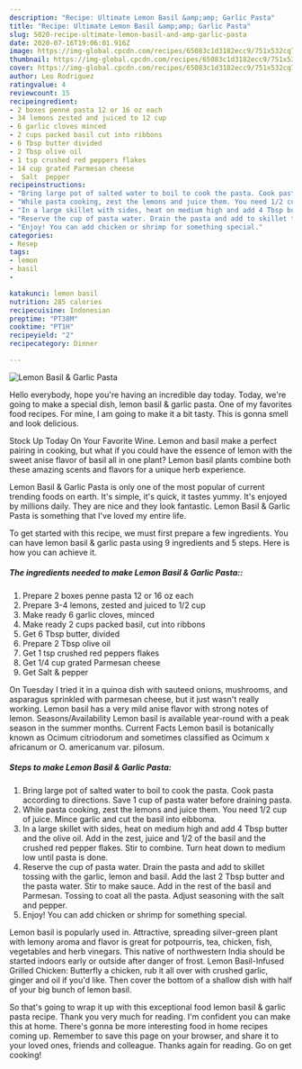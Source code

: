 ```yaml
---
description: "Recipe: Ultimate Lemon Basil &amp;amp; Garlic Pasta"
title: "Recipe: Ultimate Lemon Basil &amp;amp; Garlic Pasta"
slug: 5020-recipe-ultimate-lemon-basil-and-amp-garlic-pasta
date: 2020-07-16T19:06:01.916Z
image: https://img-global.cpcdn.com/recipes/65083c1d3182ecc9/751x532cq70/lemon-basil-garlic-pasta-recipe-main-photo.jpg
thumbnail: https://img-global.cpcdn.com/recipes/65083c1d3182ecc9/751x532cq70/lemon-basil-garlic-pasta-recipe-main-photo.jpg
cover: https://img-global.cpcdn.com/recipes/65083c1d3182ecc9/751x532cq70/lemon-basil-garlic-pasta-recipe-main-photo.jpg
author: Leo Rodriguez
ratingvalue: 4
reviewcount: 15
recipeingredient:
- 2 boxes penne pasta 12 or 16 oz each
- 34 lemons zested and juiced to 12 cup
- 6 garlic cloves minced
- 2 cups packed basil cut into ribbons
- 6 Tbsp butter divided
- 2 Tbsp olive oil
- 1 tsp crushed red peppers flakes
- 14 cup grated Parmesan cheese
-  Salt  pepper
recipeinstructions:
- "Bring large pot of salted water to boil to cook the pasta. Cook pasta according to directions. Save 1 cup of pasta water before draining pasta."
- "While pasta cooking, zest the lemons and juice them. You need 1/2 cup of juice. Mince garlic and cut the basil into eibboma."
- "In a large skillet with sides, heat on medium high and add 4 Tbsp butter and the olive oil. Add in the zest, juice and 1/2 of the basil and the crushed red pepper flakes. Stir to combine. Turn heat down to medium low until pasta is done."
- "Reserve the cup of pasta water. Drain the pasta and add to skillet tossing with the garlic, lemon and basil. Add the last 2 Tbsp butter and the pasta water. Stir to make sauce. Add in the rest of the basil and Parmesan. Tossing to coat all the pasta. Adjust seasoning with the salt and pepper."
- "Enjoy! You can add chicken or shrimp for something special."
categories:
- Resep
tags:
- lemon
- basil
- 

katakunci: lemon basil 
nutrition: 285 calories
recipecuisine: Indonesian
preptime: "PT38M"
cooktime: "PT1H"
recipeyield: "2"
recipecategory: Dinner

---
```



![Lemon Basil &amp; Garlic Pasta](https://img-global.cpcdn.com/recipes/65083c1d3182ecc9/751x532cq70/lemon-basil-garlic-pasta-recipe-main-photo.jpg)

Hello everybody, hope you're having an incredible day today. Today, we're going to make a special dish, lemon basil &amp; garlic pasta. One of my favorites food recipes. For mine, I am going to make it a bit tasty. This is gonna smell and look delicious.

Stock Up Today On Your Favorite Wine. Lemon and basil make a perfect pairing in cooking, but what if you could have the essence of lemon with the sweet anise flavor of basil all in one plant? Lemon basil plants combine both these amazing scents and flavors for a unique herb experience.

Lemon Basil &amp; Garlic Pasta is only one of the most popular of current trending foods on earth. It's simple, it's quick, it tastes yummy. It's enjoyed by millions daily. They are nice and they look fantastic. Lemon Basil &amp; Garlic Pasta is something that I've loved my entire life.


To get started with this recipe, we must first prepare a few ingredients. You can have lemon basil &amp; garlic pasta using 9 ingredients and 5 steps. Here is how you can achieve it.

##### The ingredients needed to make Lemon Basil &amp; Garlic Pasta::

1. Prepare 2 boxes penne pasta 12 or 16 oz each
1. Prepare 3-4 lemons, zested and juiced to 1/2 cup
1. Make ready 6 garlic cloves, minced
1. Make ready 2 cups packed basil, cut into ribbons
1. Get 6 Tbsp butter, divided
1. Prepare 2 Tbsp olive oil
1. Get 1 tsp crushed red peppers flakes
1. Get 1/4 cup grated Parmesan cheese
1. Get  Salt &amp; pepper


On Tuesday I tried it in a quinoa dish with sauteed onions, mushrooms, and asparagus sprinkled with parmesan cheese, but it just wasn&#39;t really working. Lemon basil has a very mild anise flavor with strong notes of lemon. Seasons/Availability Lemon basil is available year-round with a peak season in the summer months. Current Facts Lemon basil is botanically known as Ocimum citriodorum and sometimes classified as Ocimum x africanum or O. americanum var. pilosum. 

##### Steps to make Lemon Basil &amp; Garlic Pasta:

1. Bring large pot of salted water to boil to cook the pasta. Cook pasta according to directions. Save 1 cup of pasta water before draining pasta.
1. While pasta cooking, zest the lemons and juice them. You need 1/2 cup of juice. Mince garlic and cut the basil into eibboma.
1. In a large skillet with sides, heat on medium high and add 4 Tbsp butter and the olive oil. Add in the zest, juice and 1/2 of the basil and the crushed red pepper flakes. Stir to combine. Turn heat down to medium low until pasta is done.
1. Reserve the cup of pasta water. Drain the pasta and add to skillet tossing with the garlic, lemon and basil. Add the last 2 Tbsp butter and the pasta water. Stir to make sauce. Add in the rest of the basil and Parmesan. Tossing to coat all the pasta. Adjust seasoning with the salt and pepper.
1. Enjoy! You can add chicken or shrimp for something special.


Lemon basil is popularly used in. Attractive, spreading silver-green plant with lemony aroma and flavor is great for potpourris, tea, chicken, fish, vegetables and herb vinegars. This native of northwestern India should be started indoors early or outside after danger of frost. Lemon Basil-Infused Grilled Chicken: Butterfly a chicken, rub it all over with crushed garlic, ginger and oil if you&#39;d like. Then cover the bottom of a shallow dish with half of your big bunch of lemon basil. 

So that's going to wrap it up with this exceptional food lemon basil &amp; garlic pasta recipe. Thank you very much for reading. I'm confident you can make this at home. There's gonna be more interesting food in home recipes coming up. Remember to save this page on your browser, and share it to your loved ones, friends and colleague. Thanks again for reading. Go on get cooking!
